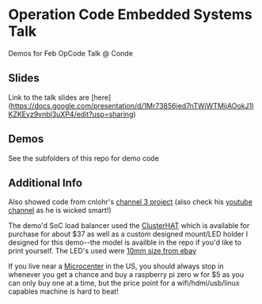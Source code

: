 # Operation Code Embedded Systems Talk
Demos for Feb OpCode Talk @ Conde

## Slides
Link to the talk slides are [here] (https://docs.google.com/presentation/d/1Mr73856jed7nTWjWTMijAOokJ1IKZKEyz9vnbl3uXP4/edit?usp=sharing)

## Demos
See the subfolders of this repo for demo code

## Additional Info

Also showed code from cnlohr's [channel 3 project](https://github.com/cnlohr/channel3) (also check his [youtube channel](https://www.youtube.com/user/CNLohr) as he is wicked smart!)

The demo'd SoC load balancer used the [ClusterHAT](https://clusterhat.com/) which is available for purchase for about $37 as well as a custom designed mount/LED holder I designed for this demo--the model is availble in the repo if you'd like to print yourself.  The LED's used were [10mm size from ebay](https://www.ebay.com/itm/20pcs-DC-9-12V-3mm-5mm-8mm-10mm-LED-Light-Emitting-Diodes-Pre-Wired-20CM-Line/122003901596?ssPageName=STRK%3AMEBIDX%3AIT&var=421005444723&_trksid=p2060353.m2749.l2649) 

If you live near a [Microcenter](com/site/stores/default.aspx) in the US, you should always stop in whenever you get a chance and buy a raspberry pi zero w for $5 as you can only buy one at a time, but the price point for a wifi/hdmi/usb/linux capables machine is hard to beat!
